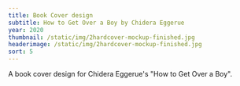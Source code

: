 ```yaml
---
title: Book Cover design
subtitle: How to Get Over a Boy by Chidera Eggerue
year: 2020
thumbnail: /static/img/2hardcover-mockup-finished.jpg
headerimage: /static/img/2hardcover-mockup-finished.jpg
sort: 5
---
```

A book cover design for Chidera Eggerue's "How to Get Over a Boy".